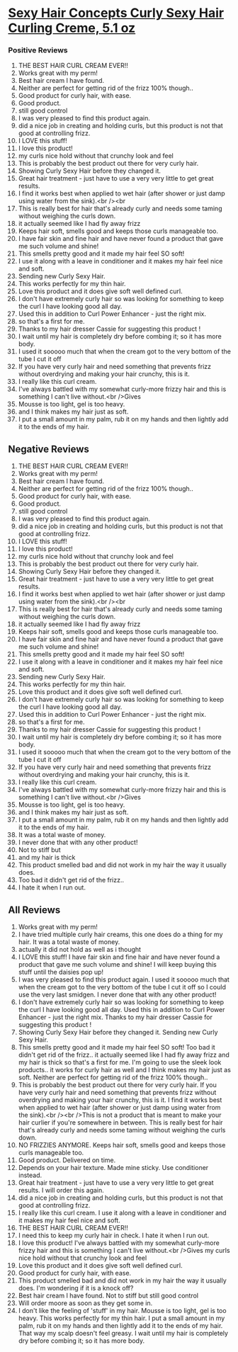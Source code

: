 # [Sexy Hair Concepts Curly Sexy Hair Curling Creme, 5.1 oz](https://products.checkmycream.com/products/Sexy-Hair-Concepts-Curly-Sexy-Hair-Curling-Creme-5.1-oz.html)

### Positive Reviews

<ol>
      <li>THE BEST HAIR CURL CREAM EVER!!</li>
      <li>Works great with my perm!</li>
      <li>Best hair cream I have found.  </li>
      <li>Neither are perfect for getting rid of the frizz 100% though..</li>
      <li>Good product for curly hair, with ease.</li>
      <li>Good product.</li>
      <li>still good control</li>
      <li>I was very pleased to find this product again.  </li>
      <li>did a nice job in creating and holding curls, but this product is not that good at controlling frizz.</li>
      <li>I LOVE this stuff!  </li>
      <li>I love this product!</li>
      <li>my curls nice hold without that crunchy look and feel</li>
      <li>This is probably the best product out there for very curly hair.</li>
      <li>Showing Curly Sexy Hair before they changed it.</li>
      <li>Great hair treatment - just have to use a very very little to get great results.</li>
      <li>I find it works best when applied to wet hair (after shower or just damp using water from the sink).&lt;br /&gt;&lt;br</li>
      <li>This is really best for hair that&#x27;s already curly and needs some taming without weighing the curls down.</li>
      <li>it actually seemed like I had fly away frizz</li>
      <li>Keeps hair soft, smells good and keeps those curls manageable too.</li>
      <li>I have fair skin and fine hair and have never found a product that gave me such volume and shine!</li>
      <li>This smells pretty good and it made my hair feel SO soft!  </li>
      <li>I use it along with a leave in conditioner and it makes my hair feel nice and soft.</li>
      <li>Sending new Curly Sexy Hair.</li>
      <li>This works perfectly for my thin hair.  </li>
      <li>Love this product and it does give soft well defined curl.</li>
      <li>I don&#x27;t have extremely curly hair so was looking for something to keep the curl I have looking good all day.  </li>
      <li>Used this in addition to Curl Power Enhancer - just the right mix.  </li>
      <li>so that&#x27;s a first for me.  </li>
      <li>Thanks to my hair dresser Cassie for suggesting this product !</li>
      <li>I wait until my hair is completely dry before combing it; so it has more body.</li>
      <li>I used it sooooo much that when the cream got to the very bottom of the tube I cut it off</li>
      <li>If you have very curly hair and need something that prevents frizz without overdrying and making your hair crunchy, this is it.</li>
      <li>I really like this curl cream.  </li>
      <li>I&#x27;ve always battled with my somewhat curly-more frizzy hair and this is something I can&#x27;t live without.&lt;br /&gt;Gives</li>
      <li>Mousse is too light, gel is too heavy.  </li>
      <li>and I think makes my hair just as soft.  </li>
      <li>I put a small amount in my palm, rub it on my hands and then lightly add it to the ends of my hair.  </li>
</ol>


<h2>Negative Reviews</h2>
<ol>
<li> THE BEST HAIR CURL CREAM EVER!!</li>
<li> Works great with my perm!</li>
<li> Best hair cream I have found.  </li>
<li> Neither are perfect for getting rid of the frizz 100% though..</li>
<li> Good product for curly hair, with ease.</li>
<li> Good product.</li>
<li> still good control</li>
<li> I was very pleased to find this product again.  </li>
<li> did a nice job in creating and holding curls, but this product is not that good at controlling frizz.</li>
<li> I LOVE this stuff!  </li>
<li> I love this product!</li>
<li> my curls nice hold without that crunchy look and feel</li>
<li> This is probably the best product out there for very curly hair.</li>
<li> Showing Curly Sexy Hair before they changed it.</li>
<li> Great hair treatment - just have to use a very very little to get great results.</li>
<li> I find it works best when applied to wet hair (after shower or just damp using water from the sink).&lt;br /&gt;&lt;br</li>
<li> This is really best for hair that&#x27;s already curly and needs some taming without weighing the curls down.</li>
<li> it actually seemed like I had fly away frizz</li>
<li> Keeps hair soft, smells good and keeps those curls manageable too.</li>
<li> I have fair skin and fine hair and have never found a product that gave me such volume and shine!</li>
<li> This smells pretty good and it made my hair feel SO soft!  </li>
<li> I use it along with a leave in conditioner and it makes my hair feel nice and soft.</li>
<li> Sending new Curly Sexy Hair.</li>
<li> This works perfectly for my thin hair.  </li>
<li> Love this product and it does give soft well defined curl.</li>
<li> I don&#x27;t have extremely curly hair so was looking for something to keep the curl I have looking good all day.  </li>
<li> Used this in addition to Curl Power Enhancer - just the right mix.  </li>
<li> so that&#x27;s a first for me.  </li>
<li> Thanks to my hair dresser Cassie for suggesting this product !</li>
<li> I wait until my hair is completely dry before combing it; so it has more body.</li>
<li> I used it sooooo much that when the cream got to the very bottom of the tube I cut it off</li>
<li> If you have very curly hair and need something that prevents frizz without overdrying and making your hair crunchy, this is it.</li>
<li> I really like this curl cream.  </li>
<li> I&#x27;ve always battled with my somewhat curly-more frizzy hair and this is something I can&#x27;t live without.&lt;br /&gt;Gives</li>
<li> Mousse is too light, gel is too heavy.  </li>
<li> and I think makes my hair just as soft.  </li>
<li> I put a small amount in my palm, rub it on my hands and then lightly add it to the ends of my hair.  </li>
<li> It was a total waste of money.</li>
<li> I never done that with any other product!</li>
<li> Not to stiff but</li>
<li> and my hair is thick</li>
<li> This product smelled bad and did not work in my hair the way it usually does.</li>
<li> Too bad it didn&#x27;t get rid of the frizz..</li>
<li> I hate it when I run out.</li>
</ol>

<h2>All Reviews</h2>

<ol>
    <li> Works great with my perm!</li>
    <li> I have tried multiple curly hair creams, this one does do a thing for my hair. It was a total waste of money.</li>
    <li> actually it did not hold as well as i thought</li>
    <li> I LOVE this stuff!  I have fair skin and fine hair and have never found a product that gave me such volume and shine! I will keep buying this stuff until the daisies pop up!</li>
    <li> I was very pleased to find this product again.  I used it sooooo much that when the cream got to the very bottom of the tube I cut it off so I could use the very last smidgen.  I never done that with any other product!</li>
    <li> I don&#x27;t have extremely curly hair so was looking for something to keep the curl I have looking good all day.  Used this in addition to Curl Power Enhancer - just the right mix.  Thanks to my hair dresser Cassie for suggesting this product !</li>
    <li> Showing Curly Sexy Hair before they changed it. Sending new Curly Sexy Hair.</li>
    <li> This smells pretty good and it made my hair feel SO soft!  Too bad it didn&#x27;t get rid of the frizz.. it actually seemed like I had fly away frizz and my hair is thick so that&#x27;s a first for me.  I&#x27;m going to use the sleek look products.. it works for curly hair as well and I think makes my hair just as soft.  Neither are perfect for getting rid of the frizz 100% though..</li>
    <li> This is probably the best product out there for very curly hair. If you have very curly hair and need something that prevents frizz without overdrying and making your hair crunchy, this is it. I find it works best when applied to wet hair (after shower or just damp using water from the sink).&lt;br /&gt;&lt;br /&gt;This is not a product that is meant to make your hair curlier if you&#x27;re somewhere in between. This is really best for hair that&#x27;s already curly and needs some taming without weighing the curls down.</li>
    <li> NO FRIZZIES ANYMORE. Keeps hair soft, smells good and keeps those curls manageable too.</li>
    <li> Good product. Delivered on time.</li>
    <li> Depends on your hair texture. Made mine sticky. Use conditioner instead.</li>
    <li> Great hair treatment - just have to use a very very little to get great results. I will order this again.</li>
    <li> did a nice job in creating and holding curls, but this product is not that good at controlling frizz.</li>
    <li> I really like this curl cream.  I use it along with a leave in conditioner and it makes my hair feel nice and soft.</li>
    <li> THE BEST HAIR CURL CREAM EVER!!</li>
    <li> I need this to keep my curly hair in check. I hate it when I run out.</li>
    <li> I love this product! I&#x27;ve always battled with my somewhat curly-more frizzy hair and this is something I can&#x27;t live without.&lt;br /&gt;Gives my curls nice hold without that crunchy look and feel</li>
    <li> Love this product and it does give soft well defined curl.</li>
    <li> Good product for curly hair, with ease.</li>
    <li> This product smelled bad and did not work in my hair the way it usually does. I&#x27;m wondering if it is a knock off?</li>
    <li> Best hair cream I have found.  Not to stiff but still good control</li>
    <li> Will order moore as soon as they get some in.</li>
    <li> I don&#x27;t like the feeling of &#x27;stuff&#x27; in my hair.  Mousse is too light, gel is too heavy.  This works perfectly for my thin hair.  I put a small amount in my palm, rub it on my hands and then lightly add it to the ends of my hair.  That way my scalp doesn&#x27;t feel greasy.  I wait until my hair is completely dry before combing it; so it has more body.</li>
</ol>




